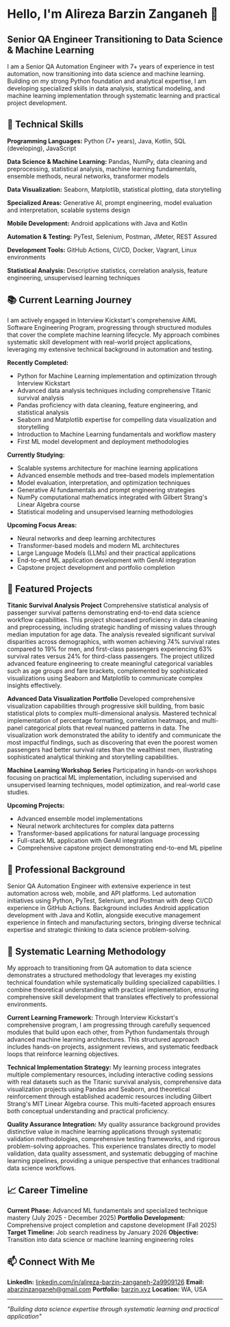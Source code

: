 # Hello, I'm Alireza Barzin Zanganeh 👋

## Senior QA Engineer Transitioning to Data Science & Machine Learning

I am a Senior QA Automation Engineer with 7+ years of experience in test automation, now transitioning into data science and machine learning. Building on my strong Python foundation and analytical expertise, I am developing specialized skills in data analysis, statistical modeling, and machine learning implementation through systematic learning and practical project development.

## 🔧 Technical Skills

**Programming Languages:** Python (7+ years), Java, Kotlin, SQL (developing), JavaScript

**Data Science & Machine Learning:** Pandas, NumPy, data cleaning and preprocessing, statistical analysis, machine learning fundamentals, ensemble methods, neural networks, transformer models

**Data Visualization:** Seaborn, Matplotlib, statistical plotting, data storytelling

**Specialized Areas:** Generative AI, prompt engineering, model evaluation and interpretation, scalable systems design

**Mobile Development:** Android applications with Java and Kotlin

**Automation & Testing:** PyTest, Selenium, Postman, JMeter, REST Assured

**Development Tools:** GitHub Actions, CI/CD, Docker, Vagrant, Linux environments

**Statistical Analysis:** Descriptive statistics, correlation analysis, feature engineering, unsupervised learning techniques

## 📚 Current Learning Journey

I am actively engaged in Interview Kickstart's comprehensive AIML Software Engineering Program, progressing through structured modules that cover the complete machine learning lifecycle. My approach combines systematic skill development with real-world project applications, leveraging my extensive technical background in automation and testing.

**Recently Completed:**
- Python for Machine Learning implementation and optimization through Interview Kickstart
- Advanced data analysis techniques including comprehensive Titanic survival analysis
- Pandas proficiency with data cleaning, feature engineering, and statistical analysis
- Seaborn and Matplotlib expertise for compelling data visualization and storytelling
- Introduction to Machine Learning fundamentals and workflow mastery
- First ML model development and deployment methodologies

**Currently Studying:**
- Scalable systems architecture for machine learning applications
- Advanced ensemble methods and tree-based models implementation
- Model evaluation, interpretation, and optimization techniques
- Generative AI fundamentals and prompt engineering strategies
- NumPy computational mathematics integrated with Gilbert Strang's Linear Algebra course
- Statistical modeling and unsupervised learning methodologies

**Upcoming Focus Areas:**
- Neural networks and deep learning architectures
- Transformer-based models and modern ML architectures
- Large Language Models (LLMs) and their practical applications
- End-to-end ML application development with GenAI integration
- Capstone project development and portfolio completion

## 🎯 Featured Projects

**Titanic Survival Analysis Project**
Comprehensive statistical analysis of passenger survival patterns demonstrating end-to-end data science workflow capabilities. This project showcased proficiency in data cleaning and preprocessing, including strategic handling of missing values through median imputation for age data. The analysis revealed significant survival disparities across demographics, with women achieving 74% survival rates compared to 19% for men, and first-class passengers experiencing 63% survival rates versus 24% for third-class passengers. The project utilized advanced feature engineering to create meaningful categorical variables such as age groups and fare brackets, complemented by sophisticated visualizations using Seaborn and Matplotlib to communicate complex insights effectively.

**Advanced Data Visualization Portfolio**
Developed comprehensive visualization capabilities through progressive skill building, from basic statistical plots to complex multi-dimensional analysis. Mastered technical implementation of percentage formatting, correlation heatmaps, and multi-panel categorical plots that reveal nuanced patterns in data. The visualization work demonstrated the ability to identify and communicate the most impactful findings, such as discovering that even the poorest women passengers had better survival rates than the wealthiest men, illustrating sophisticated analytical thinking and storytelling capabilities.

**Machine Learning Workshop Series**
Participating in hands-on workshops focusing on practical ML implementation, including supervised and unsupervised learning techniques, model optimization, and real-world case studies.

**Upcoming Projects:**
- Advanced ensemble model implementations
- Neural network architectures for complex data patterns
- Transformer-based applications for natural language processing
- Full-stack ML application with GenAI integration
- Comprehensive capstone project demonstrating end-to-end ML pipeline

## 🏢 Professional Background

Senior QA Automation Engineer with extensive experience in test automation across web, mobile, and API platforms. Led automation initiatives using Python, PyTest, Selenium, and Postman with deep CI/CD experience in GitHub Actions. Background includes Android application development with Java and Kotlin, alongside executive management experience in fintech and manufacturing sectors, bringing diverse technical expertise and strategic thinking to data science problem-solving.

## 🌟 Systematic Learning Methodology

My approach to transitioning from QA automation to data science demonstrates a structured methodology that leverages my existing technical foundation while systematically building specialized capabilities. I combine theoretical understanding with practical implementation, ensuring comprehensive skill development that translates effectively to professional environments.

**Current Learning Framework:**
Through Interview Kickstart's comprehensive program, I am progressing through carefully sequenced modules that build upon each other, from Python fundamentals through advanced machine learning architectures. This structured approach includes hands-on projects, assignment reviews, and systematic feedback loops that reinforce learning objectives.

**Technical Implementation Strategy:**
My learning process integrates multiple complementary resources, including interactive coding sessions with real datasets such as the Titanic survival analysis, comprehensive data visualization projects using Pandas and Seaborn, and theoretical reinforcement through established academic resources including Gilbert Strang's MIT Linear Algebra course. This multi-faceted approach ensures both conceptual understanding and practical proficiency.

**Quality Assurance Integration:**
My quality assurance background provides distinctive value in machine learning applications through systematic validation methodologies, comprehensive testing frameworks, and rigorous problem-solving approaches. This experience translates directly to model validation, data quality assessment, and systematic debugging of machine learning pipelines, providing a unique perspective that enhances traditional data science workflows.

## 📈 Career Timeline

**Current Phase:** Advanced ML fundamentals and specialized technique mastery (July 2025 - December 2025)
**Portfolio Development:** Comprehensive project completion and capstone development (Fall 2025)
**Target Timeline:** Job search readiness by January 2026
**Objective:** Transition into data science or machine learning engineering roles

## 📫 Connect With Me

**LinkedIn:** [linkedin.com/in/alireza-barzin-zanganeh-2a9909126](https://linkedin.com/in/alireza-barzin-zanganeh-2a9909126)
**Email:** abarzinzanganeh@gmail.com
**Portfolio:** [barzin.xyz](https://barzin.xyz)
**Location:** WA, USA

---

*"Building data science expertise through systematic learning and practical application"*
